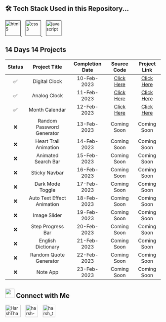 <!-- <p align="center">
  <a href="https://twitter.com/HarshThakkar971">
    <img alt="Banner" height="100%" width="100%"  src="https://www.linkpicture.com/q/Banner_13.png">
  </a>
</p> -->

## 🛠 Tech Stack Used in this Repository...

<a href="" target="_blank"> <img src="https://camo.githubusercontent.com/c3a116928dc4560b0b08d4b4afe69b34844171f896529cc7572674965f2cd66c/68747470733a2f2f63646e2d69636f6e732d706e672e666c617469636f6e2e636f6d2f3132382f3137342f3137343835342e706e67" alt="html5" height="50" width="50"/> </a>
&nbsp;&nbsp;
<a href="" target="_blank"> <img src="https://camo.githubusercontent.com/19245ec17eda7364486b88211a4f9893001661c78d384430843df7584f30ec4e/68747470733a2f2f63646e2d69636f6e732d706e672e666c617469636f6e2e636f6d2f3132382f3733322f3733323139302e706e67" alt="css3" height="50" width="50"/> </a>
&nbsp;&nbsp;
<a href="" target="_blank"> <img src="https://camo.githubusercontent.com/c5b45f4b07364324947b8a0cb15e93ff32890d94321295fb8254aa06d1c5dc55/68747470733a2f2f63646e2d69636f6e732d706e672e666c617469636f6e2e636f6d2f3132382f353936382f353936383239322e706e67" alt="javascript" height="50" width="50"/> </a>

## 14 Days 14 Projects

| Status |       Project Title        | Completion Date |                                       Source Code                                        |  Project Link  |
| :----: | :------------------------: | :-------------: | :--------------------------------------------------------------------------------------: | :------------: |
|   ✅   |       Digital Clock        |   10-Feb-2023   | [Click Here](https://github.com/ArvindParekh/14-Days-JS/tree/main/1.%20Digital%20Clock)  | [Click Here]() |
|   ✅   |        Analog Clock        |   11-Feb-2023   |  [Click Here](https://github.com/ArvindParekh/14-Days-JS/tree/main/2.%20Analog%20Clock)  | [Click Here]() |
|   ✅   |       Month Calendar       |   12-Feb-2023   | [Click Here](https://github.com/ArvindParekh/14-Days-JS/tree/main/3.%20Month%20Calendar) | [Click Here]() |
|   ❌   | Random Password Generator  |   13-Feb-2023   |                                       Coming Soon                                        |  Coming Soon   |
|   ❌   |   Heart Trail Animation    |   14-Feb-2023   |                                       Coming Soon                                        |  Coming Soon   |
|   ❌   |    Animated Search Bar     |   15-Feb-2023   |                                       Coming Soon                                        |  Coming Soon   |
|   ❌   |       Sticky Navbar        |   16-Feb-2023   |                                       Coming Soon                                        |  Coming Soon   |
|   ❌   |      Dark Mode Toggle      |   17-Feb-2023   |                                       Coming Soon                                        |  Coming Soon   |
|   ❌   | Auto Text Effect Animation |   18-Feb-2023   |                                       Coming Soon                                        |  Coming Soon   |
|   ❌   |        Image Slider        |   19-Feb-2023   |                                       Coming Soon                                        |  Coming Soon   |
|   ❌   |     Step Progress Bar      |   20-Feb-2023   |                                       Coming Soon                                        |  Coming Soon   |
|   ❌   |     English Dictionary     |   21-Feb-2023   |                                       Coming Soon                                        |  Coming Soon   |
|   ❌   |   Random Quote Generator   |   22-Feb-2023   |                                       Coming Soon                                        |  Coming Soon   |
|   ❌   |          Note App          |   23-Feb-2023   |                                       Coming Soon                                        |  Coming Soon   |

## <img src="https://camo.githubusercontent.com/7d747cc08b78d016646aed967d248840d37bb148002f56f7f24bc0f4e56ff540/68747470733a2f2f63646e2d69636f6e732d706e672e666c617469636f6e2e636f6d2f3132382f333433372f333433373239372e706e67" width="30" /> Connect with Me

<p>

<a href="https://twitter.com/ArvindParekh_21" target="blank"><img align="center" src="https://upload.wikimedia.org/wikipedia/commons/thumb/4/4f/Twitter-logo.svg/1200px-Twitter-logo.svg.png" alt="HarshThakkar971" height="40" width="50" /></a>
&nbsp;&nbsp;
<a href="https://www.linkedin.com/in/arvind-parekh-b756a71ba/" target="blank"><img align="center" src="https://upload.wikimedia.org/wikipedia/commons/thumb/c/ca/LinkedIn_logo_initials.png/800px-LinkedIn_logo_initials.png" alt="harsh-thakkar-7764bb1a4" height="40" width="40" /></a>
&nbsp;&nbsp;
<a href="https://www.instagram.com/arvind.zip" target="blank"><img align="center" src="https://upload.wikimedia.org/wikipedia/commons/thumb/e/e7/Instagram_logo_2016.svg/768px-Instagram_logo_2016.svg.png" alt="harsh_thakkar09" height="40" width="40" /></a>

 <!-- <h3 align="left">Support:</h3>

<p><a href="https://www.buymeacoffee.com/harshthakkar971"> <img align="left" src="https://cdn.buymeacoffee.com/buttons/v2/default-yellow.png" height="50" width="210" alt="harshthakkar971" /></a></p> -->

</p>
